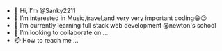 - 👋 Hi, I’m @Sanky2211
- 👀 I’m interested in Music,travel,and very very important coding😁😉
- 🌱 I’m currently learning full stack web development @newton's school
- 💞️ I’m looking to collaborate on ...
- 📫 How to reach me ...

<!---
Sanky2211/Sanky2211 is a ✨ special ✨ repository because its `README.md` (this file) appears on your GitHub profile.
You can click the Preview link to take a look at your changes.
--->
